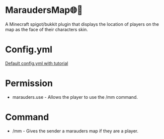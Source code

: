 # MaraudersMap:globe_with_meridians::feet:
A Minecraft spigot/bukkit plugin that displays the location of players on the map as the face of their characters skin.

# Config.yml
[Default config.yml with tutorial](src/config.yml)

# Permission
  + marauders.use - Allows the player to use the /mm command.

# Command
  + /mm - Gives the sender a marauders map if they are a player.
